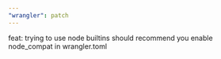 ```yaml
---
"wrangler": patch
---
```


feat: trying to use node builtins should recommend you enable node_compat in wrangler.toml
